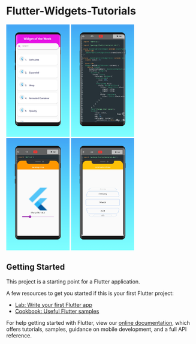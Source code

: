 # Flutter-Widgets-Tutorials


<img src="/screenshot/Frame 2.png" Height="300" >
<img src="/screenshot/Frame 3.png" Height="300" >
<img src="/screenshot/Frame 4.png" Height="300" >
<img src="/screenshot/Frame 5.png" Height="300" >


## Getting Started

This project is a starting point for a Flutter application.

A few resources to get you started if this is your first Flutter project:

- [Lab: Write your first Flutter app](https://flutter.dev/docs/get-started/codelab)
- [Cookbook: Useful Flutter samples](https://flutter.dev/docs/cookbook)

For help getting started with Flutter, view our
[online documentation](https://flutter.dev/docs), which offers tutorials,
samples, guidance on mobile development, and a full API reference.
